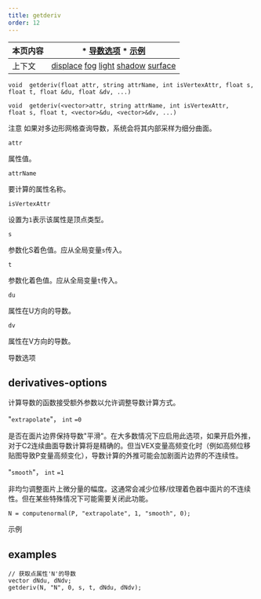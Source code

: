 ```yaml
---
title: getderiv
order: 12
---
```

| 本页内容 | * [导数选项](#derivatives-options) * [示例](#examples) |
| --- | --- |
| 上下文 | [displace](../contexts/displace.html)  [fog](../contexts/fog.html)  [light](../contexts/light.html)  [shadow](../contexts/shadow.html)  [surface](../contexts/surface.html) |

`void  getderiv(float attr, string attrName, int isVertexAttr, float s, float t, float &du, float &dv, ...)`

`void  getderiv(<vector>attr, string attrName, int isVertexAttr, float s, float t, <vector>&du, <vector>&dv, ...)`

注意
如果对多边形网格查询导数，系统会将其内部采样为细分曲面。

`attr`

属性值。

`attrName`

要计算的属性名称。

`isVertexAttr`

设置为`1`表示该属性是顶点类型。

`s`

参数化S着色值。应从全局变量`s`传入。

`t`

参数化<type>着色值。应从全局变量`t`传入。

`du`

属性在U方向的导数。

`dv`

属性在V方向的导数。

导数选项

## derivatives-options

计算导数的函数接受额外参数以允许调整导数计算方式。

"`extrapolate`"，
`int`
`=0`

是否在面片边界保持导数"平滑"。在大多数情况下应启用此选项，如果开启外推，对于C2连续曲面导数计算将是精确的。但当VEX变量高频变化时（例如高频位移贴图导致P变量高频变化），导数计算的外推可能会加剧面片边界的不连续性。

"`smooth`"，
`int`
`=1`

非均匀调整面片上微分量的幅度。这通常会减少位移/纹理着色器中面片的不连续性。但在某些特殊情况下可能需要关闭此功能。

```vex
N = computenormal(P, "extrapolate", 1, "smooth", 0);

```

示例

## examples

```vex
// 获取点属性'N'的导数
vector dNdu, dNdv;
getderiv(N, "N", 0, s, t, dNdu, dNdv);

```
